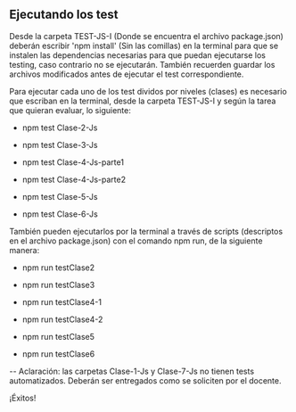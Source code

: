 ## Ejecutando los test

Desde la carpeta TEST-JS-I (Donde se encuentra el archivo package.json) deberán escribir 'npm install' (Sin las comillas) en la terminal para que se instalen las dependencias necesarias para que puedan ejecutarse los testing, caso contrario no se ejecutarán. También recuerden guardar los archivos modificados antes de ejecutar el test correspondiente.

Para ejecutar cada uno de los test dividos por niveles (clases) es necesario que escriban en la terminal, desde la carpeta TEST-JS-I y según la tarea que quieran evaluar, lo siguiente:

* npm test Clase-2-Js

* npm test Clase-3-Js

* npm test Clase-4-Js-parte1

* npm test Clase-4-Js-parte2

* npm test Clase-5-Js

* npm test Clase-6-Js

También pueden ejecutarlos por la terminal a través de scripts (descriptos en el archivo package.json) con el comando npm run, de la siguiente manera:

* npm run testClase2

* npm run testClase3

* npm run testClase4-1

* npm run testClase4-2

* npm run testClase5

* npm run testClase6

-- Aclaración: las carpetas Clase-1-Js y Clase-7-Js no tienen tests automatizados. Deberán ser entregados como se soliciten por el docente.

¡Éxitos!
